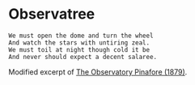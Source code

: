 # Observatree

```
We must open the dome and turn the wheel
And watch the stars with untiring zeal.
We must toil at night though cold it be
And never should expect a decent salaree.
```

Modified excerpt of [The Observatory Pinafore (1879)](https://hea-www.harvard.edu/~jcm/html/play.html).
